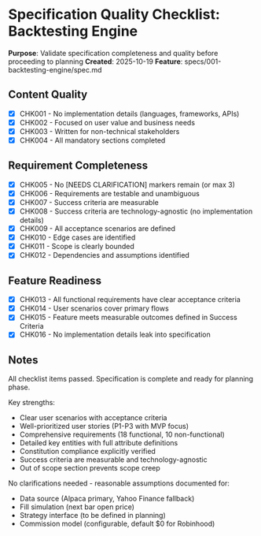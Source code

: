 # Specification Quality Checklist: Backtesting Engine

**Purpose**: Validate specification completeness and quality before proceeding to planning
**Created**: 2025-10-19
**Feature**: specs/001-backtesting-engine/spec.md

## Content Quality

- [x] CHK001 - No implementation details (languages, frameworks, APIs)
- [x] CHK002 - Focused on user value and business needs
- [x] CHK003 - Written for non-technical stakeholders
- [x] CHK004 - All mandatory sections completed

## Requirement Completeness

- [x] CHK005 - No [NEEDS CLARIFICATION] markers remain (or max 3)
- [x] CHK006 - Requirements are testable and unambiguous
- [x] CHK007 - Success criteria are measurable
- [x] CHK008 - Success criteria are technology-agnostic (no implementation details)
- [x] CHK009 - All acceptance scenarios are defined
- [x] CHK010 - Edge cases are identified
- [x] CHK011 - Scope is clearly bounded
- [x] CHK012 - Dependencies and assumptions identified

## Feature Readiness

- [x] CHK013 - All functional requirements have clear acceptance criteria
- [x] CHK014 - User scenarios cover primary flows
- [x] CHK015 - Feature meets measurable outcomes defined in Success Criteria
- [x] CHK016 - No implementation details leak into specification

## Notes

All checklist items passed. Specification is complete and ready for planning phase.

Key strengths:
- Clear user scenarios with acceptance criteria
- Well-prioritized user stories (P1-P3 with MVP focus)
- Comprehensive requirements (18 functional, 10 non-functional)
- Detailed key entities with full attribute definitions
- Constitution compliance explicitly verified
- Success criteria are measurable and technology-agnostic
- Out of scope section prevents scope creep

No clarifications needed - reasonable assumptions documented for:
- Data source (Alpaca primary, Yahoo Finance fallback)
- Fill simulation (next bar open price)
- Strategy interface (to be defined in planning)
- Commission model (configurable, default $0 for Robinhood)

